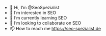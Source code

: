 - 👋 Hi, I’m @SeoSpezialist
- 👀 I’m interested in SEO
- 🌱 I’m currently learning SEO
- 💞️ I’m looking to collaborate on SEO
- 📫 How to reach me https://seo-spezialist.de

<!---
SeoSpezialist/SeoSpezialist is a ✨ special ✨ repository because its `README.md` (this file) appears on your GitHub profile.
You can click the Preview link to take a look at your changes.
--->
